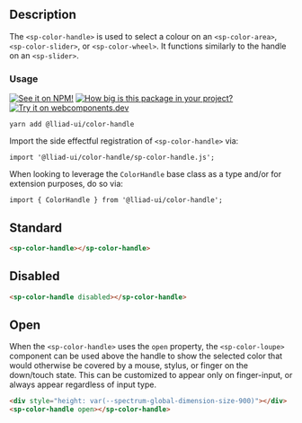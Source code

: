 ## Description

The `<sp-color-handle>` is used to select a colour on an `<sp-color-area>`, `<sp-color-slider>`, or `<sp-color-wheel>`. It functions similarly to the handle on an `<sp-slider>`.

### Usage

[![See it on NPM!](https://img.shields.io/npm/v/@lliad-ui/color-handle?style=for-the-badge)](https://www.npmjs.com/package/@lliad-ui/color-handle)
[![How big is this package in your project?](https://img.shields.io/bundlephobia/minzip/@lliad-ui/color-handle?style=for-the-badge)](https://bundlephobia.com/result?p=@lliad-ui/color-handle)
[![Try it on webcomponents.dev](https://img.shields.io/badge/Try%20it%20on-webcomponents.dev-green?style=for-the-badge)](https://webcomponents.dev/edit/collection/fO75441E1Q5ZlI0e9pgq/crxLSSCXLFPpmUsM6GJQ/src/index.ts)

```
yarn add @lliad-ui/color-handle
```

Import the side effectful registration of `<sp-color-handle>` via:

```
import '@lliad-ui/color-handle/sp-color-handle.js';
```

When looking to leverage the `ColorHandle` base class as a type and/or for extension purposes, do so via:

```
import { ColorHandle } from '@lliad-ui/color-handle';
```

## Standard

```html
<sp-color-handle></sp-color-handle>
```

## Disabled

```html
<sp-color-handle disabled></sp-color-handle>
```

## Open

When the `<sp-color-handle>` uses the `open` property, the `<sp-color-loupe>` component can be used above the handle to show the selected color that would otherwise be covered by a mouse, stylus, or finger on the down/touch state. This can be customized to appear only on finger-input, or always appear regardless of input type.

```html
<div style="height: var(--spectrum-global-dimension-size-900)"></div>
<sp-color-handle open></sp-color-handle>
```
